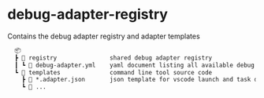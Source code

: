 # debug-adapter-registry

Contains the debug adapter registry and adapter templates

```txt
  📦
  ┣ 📂 registry               shared debug adapter registry
  ┃ ┗ 📄 debug-adapter.yml    yaml document listing all available debug adapters
  ┗ 📂 templates              command line tool source code
    ┣ 📄 *.adapter.json       json template for vscode launch and task definitions per debug adapter  
    ┗ 📄 ...
```
